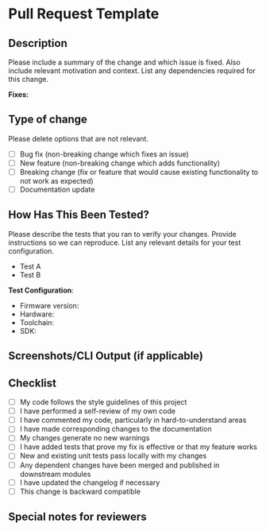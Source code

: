 # Pull Request Template

## Description

Please include a summary of the change and which issue is fixed. Also include relevant motivation and context. List any dependencies required for this change.

**Fixes:** <!-- Link to issue number if applicable. Example: Closes #123 -->

## Type of change

Please delete options that are not relevant.

- [ ] Bug fix (non-breaking change which fixes an issue)
- [ ] New feature (non-breaking change which adds functionality)
- [ ] Breaking change (fix or feature that would cause existing functionality to not work as expected)
- [ ] Documentation update

## How Has This Been Tested?

Please describe the tests that you ran to verify your changes. Provide instructions so we can reproduce. List any relevant details for your test configuration.

- Test A
- Test B

**Test Configuration**:
- Firmware version:
- Hardware:
- Toolchain:
- SDK:

## Screenshots/CLI Output (if applicable)

<!-- Add screenshots or CLI output to help visualize/test your changes -->

## Checklist

- [ ] My code follows the style guidelines of this project
- [ ] I have performed a self-review of my own code
- [ ] I have commented my code, particularly in hard-to-understand areas
- [ ] I have made corresponding changes to the documentation
- [ ] My changes generate no new warnings
- [ ] I have added tests that prove my fix is effective or that my feature works
- [ ] New and existing unit tests pass locally with my changes
- [ ] Any dependent changes have been merged and published in downstream modules
- [ ] I have updated the changelog if necessary
- [ ] This change is backward compatible

## Special notes for reviewers

<!-- Any special instructions or areas to focus on during review -->
